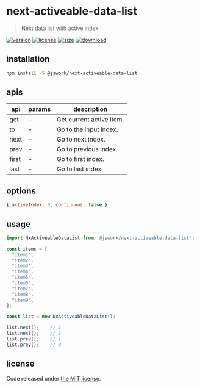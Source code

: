 # next-activeable-data-list
> Next data list with active index.

[![version][version-image]][version-url]
[![license][license-image]][license-url]
[![size][size-image]][size-url]
[![download][download-image]][download-url]

## installation
```bash
npm install -S @jswork/next-activeable-data-list
```

## apis
| api | params | description   |
|-----|--------|---------------|
| get | -      | Get current active item. |
| to | -      | Go to the input index. |
| next | -      | Go to next index. |
| prev | -      | Go to previous index. |
| first | -      | Go to first index. |
| last | -      | Go to last index. |

## options
```js
{ activeIndex: 0, continuous: false }
```

## usage
```js
import NxActiveableDataList from '@jswork/next-activeable-data-list';

const items = [
  "item1",
  "item2",
  "item3",
  "item4",
  "item5",
  "item6",
  "item7",
  "item8",
  "item9",
];

const list = new NxActiveableDataList();

list.next();    // 1
list.next();    // 2
list.prev();    // 1
list.prev();    // 0
```

## license
Code released under [the MIT license](https://github.com/afeiship/next-activeable-data-list/blob/master/LICENSE.txt).

[version-image]: https://img.shields.io/npm/v/@jswork/next-activeable-data-list
[version-url]: https://npmjs.org/package/@jswork/next-activeable-data-list

[license-image]: https://img.shields.io/npm/l/@jswork/next-activeable-data-list
[license-url]: https://github.com/afeiship/next-activeable-data-list/blob/master/LICENSE.txt

[size-image]: https://img.shields.io/bundlephobia/minzip/@jswork/next-activeable-data-list
[size-url]: https://github.com/afeiship/next-activeable-data-list/blob/master/dist/next-activeable-data-list.min.js

[download-image]: https://img.shields.io/npm/dm/@jswork/next-activeable-data-list
[download-url]: https://www.npmjs.com/package/@jswork/next-activeable-data-list
